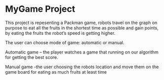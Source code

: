 <h1>MyGame Project</h1>

This project is repesenting a Packman game, 
robots travel on the graph on purpose to eat all the fruits in the shortest time as possible and gain points, 
by eating the fruits the robot’s speed is getting higher.

The user can choose mode of game: automatic or manual. 

Automatic game – the player watches a game that running on our algorithm for getting the best score.

Manual game -the user choosing the robots location and move them on the game board for eating as much fruits at least time
